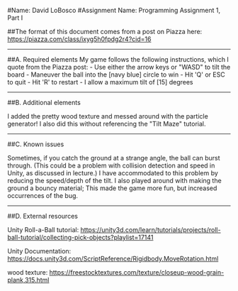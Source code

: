 #Name: David LoBosco
#Assignment Name: Programming Assignment 1, Part I
 
##The format of this document comes from a post on Piazza here: https://piazza.com/class/ixyg5h0fpdg2r4?cid=16

------------------------------------------------------------------------
##A. Required elements
 My game follows the following instructions, which I quote from the Piazza post: 
     - Use either the arrow keys or "WASD" to tilt the board
     - Maneuver the ball into the [navy blue] circle to win
     - Hit 'Q' or ESC to quit
     - Hit 'R' to restart
     - I allow a maximum tilt of [15] degrees
     
------------------------------------------------------------------------
##B. Additional elements
 
I added the pretty wood texture and messed around with the particle generator! I also did this without referencing the "Tilt Maze" tutorial.

------------------------------------------------------------------------
##C. Known issues
 
Sometimes, if you catch the ground at a strange angle, the ball can burst through. (This could be a problem with collision detection and speed in Unity, as discussed in lecture.) I have accommodated to this problem by reducing the speed/depth of the tilt. I also played around with making the ground a bouncy material; This made the game more fun, but increased occurrences of the bug.

------------------------------------------------------------------------
##D. External resources

Unity Roll-a-Ball tutorial: https://unity3d.com/learn/tutorials/projects/roll-ball-tutorial/collecting-pick-objects?playlist=17141

Unity Documentation: https://docs.unity3d.com/ScriptReference/Rigidbody.MoveRotation.html

wood texture: https://freestocktextures.com/texture/closeup-wood-grain-plank,315.html
